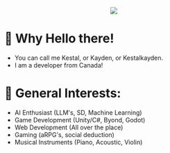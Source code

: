 <center><img src = "https://i.imgur.com/BfGY2YR.png" /></center>
<h1>👋 Why Hello there!</h1>
<ul>
  <li>You can call me Kestal, or Kayden, or Kestalkayden.</li>
  <li>I am a developer from Canada!</li>
</ul>
<h1>🎲 General Interests: </h1>
<ul>
  <li>AI Enthusiast (LLM's, SD, Machine Learning)</li>
  <li>Game Development (Unity/C#, Byond, Godot)</li>
  <li>Web Development (All over the place)</li>
  <li>Gaming (aRPG's, social deduction)</li>
  <li>Musical Instruments (Piano, Acoustic, Violin)</li>
</ul>
